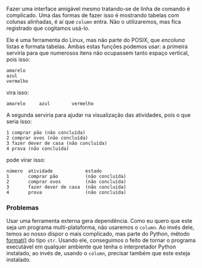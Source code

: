 
Fazer uma interface amigável mesmo tratando-se de linha de comando é
complicado. Uma das formas de fazer isso é mostrando tabelas com colunas
alinhadas, é aí que `column` entra. Não o utilizaremos, mas fica registrado que
cogitamos usá-lo.

Ele é uma ferramenta do Linux, mas não parte do POSIX, que _encoluna_ listas e
formata tabelas. Ambas estas funções podemos usar: a primeira serviria para que
numerosos itens não ocupassem tanto espaço vertical, pois isso:

	amarelo
	azul
	vermelho

vira isso:

	amarelo		azul		vermelho

A segunda serviria para ajudar na visualização das atividades, pois o que seria
isso:

	1 comprar pão (não concluída)
	2 comprar ovos (não concluída)
	3 fazer dever de casa (não concluída)
	4 prova (não concluída)

pode virar isso:
	
	número  atividade            estado
	1       comprar pão          (não concluída)
	2       comprar ovos         (não concluída)
	3       fazer dever de casa  (não concluída)
	4       prova                (não concluída)

### Problemas

Usar uma ferramenta externa gera dependência. Como eu quero que este seja um
programa multi-plataforma, não usaremos o `column`. Ao invés dele, temos ao
nosso dispor o mais complicado, mas parte do Python, método [format()][] do
tipo `str`. Usando ele, conseguimos o feito de tornar o programa executável em
qualquer ambiente que tenha o interpretador Python instalado, ao invés de,
usando o `column`, precisar também que este esteja instalado.

[format()]: https://docs.python.org/3.6/library/stdtypes.html#str.format

